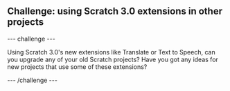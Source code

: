 ## Challenge: using Scratch 3.0 extensions in other projects

--- challenge ---

Using Scratch 3.0's new extensions like Translate or Text to Speech, can you upgrade any of your old Scratch projects? Have you got any ideas for new projects that use some of these extensions?

--- /challenge ---